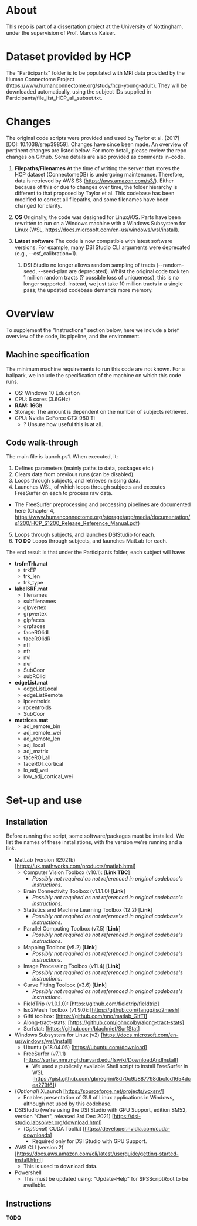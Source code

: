 # About
This repo is part of a dissertation project at the University of Nottingham, under the supervision of Prof. Marcus Kaiser.

# Dataset provided by HCP
The "Participants" folder is to be populated with MRI data provided by the Human Connectome Project (https://www.humanconnectome.org/study/hcp-young-adult). They will be downloaded automatically, using the subject IDs supplied in Participants/file_list_HCP_all_subset.txt.

# Changes
The original code scripts were provided and used by Taylor et al. (2017) [DOI: 10.1038/srep39859]. Changes have since been made. An overview of pertinent changes are listed below. For more detail, please review the repo changes on Github. Some details are also provided as comments in-code. 

1. **Filepaths/Filenames** At the time of writing the server that stores the HCP dataset (ConnectomeDB) is undergoing maintenance. Therefore, data is retrieved by AWS S3 (https://aws.amazon.com/s3/). Either because of this or due to changes over time, the folder hierarchy is different to that proposed by Taylor et al. This codebase has been modified to correct all filepaths, and some filenames have been changed for clarity.

2. **OS** Originally, the code was designed for Linux/iOS. Parts have been rewritten to run on a Windows machine with a Windows Subsystem for Linux (WSL, https://docs.microsoft.com/en-us/windows/wsl/install).

3. **Latest software** The code is now compatible with latest software versions. For example, many DSI Studio CLI arguments were deprecated (e.g., --csf_calibration=1).
	1. DSI Studio no longer allows random sampling of tracts (--random-seed, --seed-plan are deprecated). Whilst the original code took ten 1 million random tracts (? possible loss of uniqueness), this is no longer supported. Instead, we just take 10 million tracts in a single pass; the updated codebase demands more memory.  

# Overview
To supplement the "Instructions" section below, here we include a brief overview of the code, its pipeline, and the environment.

## Machine specification
The minimum machine requirements to run this code are not known. For a ballpark, we include the specification of the machine on which this code runs.

- OS: Windows 10 Education
- CPU: 6 cores (3.6GHz)
- **RAM: 16Gb**
- Storage: The amount is dependent on the number of subjects retrieved.
- GPU: Nvidia GeForce GTX 980 Ti
  - ? Unsure how useful this is at all. 

## Code walk-through
The main file is launch.ps1. When executed, it:
1. Defines parameters (mainly paths to data, packages etc.)
2. Clears data from previous runs (can be disabled).
3. Loops through subjects, and retrieves missing data.
4. Launches WSL, of which loops through subjects and executes FreeSurfer on each to process raw data.
  - The FreeSurfer preprocessing and processing pipelines are documented here (Chapter 4, https://www.humanconnectome.org/storage/app/media/documentation/s1200/HCP_S1200_Release_Reference_Manual.pdf)  
5. Loops through subjects, and launches DSIStudio for each.
6. **TO DO** Loops through subjects, and launches MatLab for each.

The end result is that under the Participants folder, each subject will have:
- **trsfmTrk.mat**
  - trkEP
  - trk_len
  - trk_type
- **labelSRF.mat**
  - filenames
  - subfilenames
  - glpvertex
  - grpvertex
  - glpfaces
  - grpfaces
  - faceROIidL
  - faceROIidR
  - nfl
  - nfr
  - nvl
  - nvr
  - SubCoor
  - subROIid
- **edgeList.mat**
  - edgeListLocal
  - edgeListRemote
  - lpcentroids
  - rpcentroids
  - SubCoor
- **matrices.mat**
  - adj_remote_bin
  - adj_remote_wei
  - adj_remote_len
  - adj_local
  - adj_matrix
  - faceROI_all
  - faceROI_cortical
  - lo_adj_wei
  - low_adj_cortical_wei

# Set-up and use
## Installation
Before running the script, some software/packages must be installed. We list the names of these installations, with the version we're running and a link. 
- MatLab (version R2021b) [https://uk.mathworks.com/products/matlab.html]
  - Computer Vision Toolbox (v10.1): [**Link TBC**]
    - _Possibly not required as not referenced in original codebase's instructions._
  - Brain Connectivity Toolbox (v1.1.1.0) [**Link**]
    - _Possibly not required as not referenced in original codebase's instructions._
  - Statistics and Machine Learning Toolbox (12.2) [**Link**]
    - _Possibly not required as not referenced in original codebase's instructions._
  - Parallel Computing Toolbox (v7.5) [**Link**]
    - _Possibly not required as not referenced in original codebase's instructions._
  - Mapping Toolbox (v5.2) [**Link**]
    - _Possibly not required as not referenced in original codebase's instructions._
  - Image Processing Toolbox (v11.4) [**Link**]
    - _Possibly not required as not referenced in original codebase's instructions._
  - Curve Fitting Toolbox (v3.6) [**Link**]
    - _Possibly not required as not referenced in original codebase's instructions._
  - FieldTrip (v1.0.1.0): [https://github.com/fieldtrip/fieldtrip]
  - Iso2Mesh Toolbox (v1.9.0): [https://github.com/fangq/iso2mesh]
  - Gifti toolbox: [https://github.com/nno/matlab_GIfTI]
  - Along-tract-stats: [https://github.com/johncolby/along-tract-stats]
  - Surfstat: [https://github.com/blachniet/SurfStat]
- Windows Subsystem for Linux (v2) [https://docs.microsoft.com/en-us/windows/wsl/install]
  - Ubuntu (v18.04.05) [https://ubuntu.com/download]
  - FreeSurfer (v7.1.1) [https://surfer.nmr.mgh.harvard.edu/fswiki/DownloadAndInstall]
    - We used a publically available Shell script to install FreeSurfer in WSL [https://gist.github.com/gbnegrini/8d70c9b887798dbcfcd1654dcea279f6]) 
- (_Optional_) XLaunch [https://sourceforge.net/projects/vcxsrv/]
  - Enables presentation of GUI of Linux applications in Windows, although not used by this codebase.
- DSIStudio (we're using the DSI Studio with GPU Support, edition SM52, version "Chen", released 3rd Dec 2021) [https://dsi-studio.labsolver.org/download.html]
  - (_Optional_) CUDA Toolkit [https://developer.nvidia.com/cuda-downloads]
    - Required only for DSI Studio with GPU Support.
- AWS CLI (version 2) [https://docs.aws.amazon.com/cli/latest/userguide/getting-started-install.html]
  - This is used to download data.
- Powershell
  - This must be updated using: "Update-Help" for $PSScriptRoot to be available.

## Instructions
**TODO**